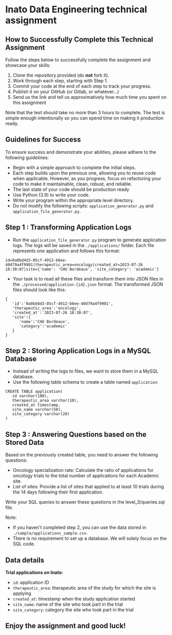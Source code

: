 # Inato Data Engineering technical assignment

## How to Successfully Complete this Technical Assignment

Follow the steps below to successfully complete the assignment and showcase your skills:

1. Clone the repository provided (do **not** fork it).
2. Work through each step, starting with Step 1.
3. Commit your code at the end of each step to track your progress.
4. Publish it on your GitHub (or Gitlab, or whatever...)
5. Send us the link and tell us approximatively how much time you spent on this assignment

Note that the test should take no more than 3 hours to complete. 
The test is simple enough intentionally so you can spend time on making it production ready.


## Guidelines for Success

To ensure success and demonstrate your abilities, please adhere to the following guidelines:

- Begin with a simple approach to complete the initial steps.
- Each step builds upon the previous one, allowing you to reuse code when applicable. However, as you progress, focus on refactoring your code to make it maintainable, clean, robust, and reliable.
- The last state of your code should be production ready
- Use Python (3.9) to write your code.
- Write your program within the appropriate level directory.
- Do not modify the following scripts: `application_generator.py` and `application_file_generator.py`.


## Step 1 : Transforming Application Logs

- Run the `application_file_generator.py` program to generate application logs. The logs will be saved in the `./applications/` folder. Each file represents one application and follows this format:

`id=0a0bd4d3-05cf-4912-b6ee-40d79a4f9901|therapeutic_area=oncology|created_at=2023-07-26 18:30:07|site={'name': 'CHU Bordeaux', 'site_category': 'academic'}`

- Your task is to read all these files and transform them into JSON files in the `./processed/application-{id}.json` format. The transformed JSON files should look like this:

```
{
   'id':'0a0bd4d3-05cf-4912-b6ee-40d79a4f9901',
   'therapeutic_area':'oncology',
   'created_at':'2023-07-26 18:30:07',
   'site':{
      'name':'CHU Bordeaux',
      'category':'academic'
   }
}
```

## Step 2 : Storing Application Logs in a MySQL Database

- Instead of writing the logs to files, we want to store them in a MySQL database.
- Use the following table schema to create a table named `application`:

```
CREATE TABLE application(
   id varchar(100),
   therapeutic_area varchar(10),
   created_at timestamp,
   site_name varchar(50),
   site_category varchar(20)
)
```

## Step 3 : Answering Questions based on the Stored Data

Based on the previously created table, you need to answer the following questions:

- Oncology specialization rate: Calculate the ratio of applications for oncology trials to the total number of applications for each Academic site.
- List of sites: Provide a list of sites that applied to at least 10 trials during the 14 days following their first application.

Write your SQL queries to answer these questions in the level_3/queries.sql file.

Note:
- If you haven't completed step 2, you can use the data stored in `./sample/applications_sample.csv`.
- There is no requirement to set up a database. We will solely focus on the SQL code.


## Data details

**Trial applications on Inato:**

- `id`: application ID
- `therapeutic_area`: therapeutic area of the study for which the site is applying
- `created_at`: timestamp when the study application started
- `site_name`: name of the site who took part in the trial
- `site_category`: category the site who took part in the trial


## Enjoy the assignment and good luck! ##
